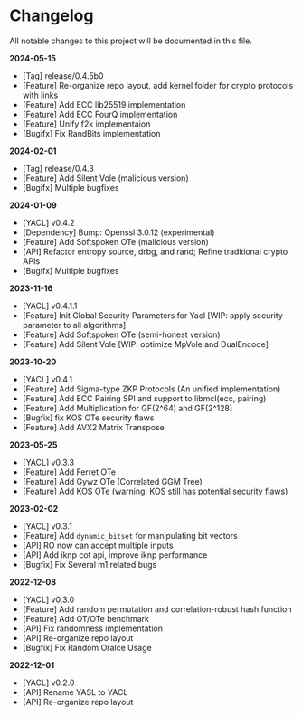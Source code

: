 # Changelog

All notable changes to this project will be documented in this file.

**2024-05-15**
- [Tag] release/0.4.5b0
- [Feature] Re-organize repo layout, add kernel folder for crypto protocols with links
- [Feature] Add ECC lib25519 implementation
- [Feature] Add ECC FourQ implementation
- [Feature] Unify f2k implementaion
- [Bugifx] Fix RandBits implementation

**2024-02-01**
- [Tag] release/0.4.3
- [Feature] Add Silent Vole (malicious version)
- [Bugifx] Multiple bugfixes

**2024-01-09**
- [YACL] v0.4.2
- [Dependency] Bump: Openssl 3.0.12 (experimental)
- [Feature] Add Softspoken OTe (malicious version)
- [API] Refactor entropy source, drbg, and rand; Refine traditional crypto APIs
- [Bugifx] Multiple bugfixes

**2023-11-16**
- [YACL] v0.4.1.1
- [Feature] Init Global Security Parameters for Yacl [WIP: apply security parameter to all algorithms]
- [Feature] Add Softspoken OTe (semi-honest version)
- [Feature] Add Silent Vole [WIP: optimize MpVole and DualEncode]

**2023-10-20**
- [YACL] v0.4.1
- [Feature] Add Sigma-type ZKP Protocols (An unified implementation)
- [Feature] Add ECC Pairing SPI and support to libmcl(ecc, pairing)
- [Feature] Add Multiplication for GF(2^64) and GF(2^128)
- [Bugfix] fix KOS OTe security flaws
- [Feature] Add AVX2 Matrix Transpose

**2023-05-25**
- [YACL] v0.3.3
- [Feature] Add Ferret OTe
- [Feature] Add Gywz OTe (Correlated GGM Tree)
- [Feature] Add KOS OTe (warning: KOS still has potential security flaws)

**2023-02-02**
- [YACL] v0.3.1
- [Feature] Add `dynamic_bitset` for manipulating bit vectors
- [API] RO now can accept multiple inputs
- [API] Add iknp cot api, improve iknp performance
- [Bugfix] Fix Several m1 related bugs

**2022-12-08**
- [YACL] v0.3.0
- [Feature] Add random permutation and correlation-robust hash function
- [Feature] Add OT/OTe benchmark
- [API] Fix randomness implementation
- [API] Re-organize repo layout
- [Bugfix] Fix Random Oralce Usage

**2022-12-01**
- [YACL] v0.2.0
- [API] Rename YASL to YACL
- [API] Re-organize repo layout
